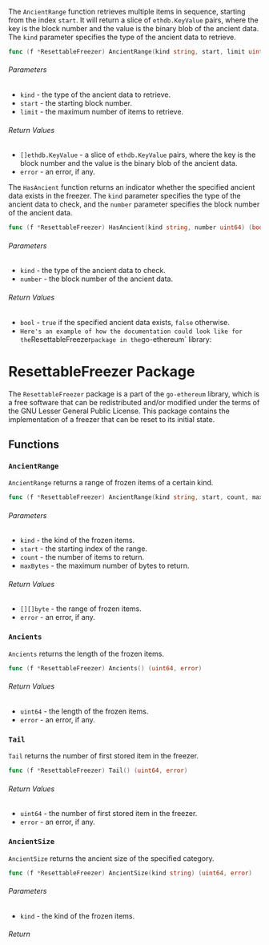 The `AncientRange` function retrieves multiple items in sequence, starting from the index `start`. It will return a slice of `ethdb.KeyValue` pairs, where the key is the block number and the value is the binary blob of the ancient data. The `kind` parameter specifies the type of the ancient data to retrieve.

```go
func (f *ResettableFreezer) AncientRange(kind string, start, limit uint64) ([]ethdb.KeyValue, error)
```

###### Parameters

- `kind` - the type of the ancient data to retrieve.
- `start` - the starting block number.
- `limit` - the maximum number of items to retrieve.

###### Return Values

- `[]ethdb.KeyValue` - a slice of `ethdb.KeyValue` pairs, where the key is the block number and the value is the binary blob of the ancient data.
- `error` - an error, if any.

The `HasAncient` function returns an indicator whether the specified ancient data exists in the freezer. The `kind` parameter specifies the type of the ancient data to check, and the `number` parameter specifies the block number of the ancient data.

```go
func (f *ResettableFreezer) HasAncient(kind string, number uint64) (bool, error)
```

###### Parameters

- `kind` - the type of the ancient data to check.
- `number` - the block number of the ancient data.

###### Return Values

- `bool` - `true` if the specified ancient data exists, `false` otherwise.
- ` Here's an example of how the documentation could look like for the `ResettableFreezer` package in the `go-ethereum` library:

# ResettableFreezer Package

The `ResettableFreezer` package is a part of the `go-ethereum` library, which is a free software that can be redistributed and/or modified under the terms of the GNU Lesser General Public License. This package contains the implementation of a freezer that can be reset to its initial state.

## Functions

### `AncientRange`

`AncientRange` returns a range of frozen items of a certain kind.

```go
func (f *ResettableFreezer) AncientRange(kind string, start, count, maxBytes uint64) ([][]byte, error)
```

###### Parameters

- `kind` - the kind of the frozen items.
- `start` - the starting index of the range.
- `count` - the number of items to return.
- `maxBytes` - the maximum number of bytes to return.

###### Return Values

- `[][]byte` - the range of frozen items.
- `error` - an error, if any.

### `Ancients`

`Ancients` returns the length of the frozen items.

```go
func (f *ResettableFreezer) Ancients() (uint64, error)
```

###### Return Values

- `uint64` - the length of the frozen items.
- `error` - an error, if any.

### `Tail`

`Tail` returns the number of first stored item in the freezer.

```go
func (f *ResettableFreezer) Tail() (uint64, error)
```

###### Return Values

- `uint64` - the number of first stored item in the freezer.
- `error` - an error, if any.

### `AncientSize`

`AncientSize` returns the ancient size of the specified category.

```go
func (f *ResettableFreezer) AncientSize(kind string) (uint64, error)
```

###### Parameters

- `kind` - the kind of the frozen items.

###### Return